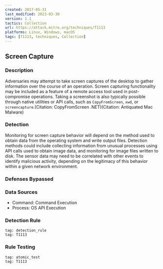 ```yaml
---
created: 2017-05-31
last_modified: 2023-03-30
version: 1.1
tactics: Collection
url: https://attack.mitre.org/techniques/T1113
platforms: Linux, Windows, macOS
tags: [T1113, techniques, Collection]
---
```


## Screen Capture

### Description

Adversaries may attempt to take screen captures of the desktop to gather information over the course of an operation. Screen capturing functionality may be included as a feature of a remote access tool used in post-compromise operations. Taking a screenshot is also typically possible through native utilities or API calls, such as <code>CopyFromScreen</code>, <code>xwd</code>, or <code>screencapture</code>.(Citation: CopyFromScreen .NET)(Citation: Antiquated Mac Malware)


### Detection

Monitoring for screen capture behavior will depend on the method used to obtain data from the operating system and write output files. Detection methods could include collecting information from unusual processes using API calls used to obtain image data, and monitoring for image files written to disk. The sensor data may need to be correlated with other events to identify malicious activity, depending on the legitimacy of this behavior within a given network environment.

### Defenses Bypassed



### Data Sources

  - Command: Command Execution
  -  Process: OS API Execution
### Detection Rule

```query
tag: detection_rule
tag: T1113
```

### Rule Testing

```query
tag: atomic_test
tag: T1113
```
